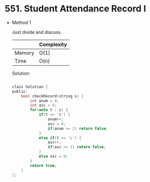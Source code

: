 # 551. Student Attendance Record I
- Method 1

    Just divide and discuss.

    | |   Complexity  |
    | ----------- | ----------- | 
    |  Memory     | O(1) | 
    |      Time       |  O(n) | 


    Solution:

    ``` h

    class Solution {
    public:
        bool checkRecord(string s) {
            int anum = 0;
            int asc = 0;
            for(auto t : s) {
                if(t == 'A') {
                    anum++;
                    asc = 0;
                    if(anum >= 2) return false;
                }
                else if(t == 'L') {
                    asc++;
                    if(asc >= 3) return false;
                }
                else asc = 0;
            }
            return true;
        }
    };

    ```

<!-- - Method 2

    This is another method.

    | |   Complexity  |
    | ----------- | ----------- | 
    |  Memory     | O(n) | 
    |      Time       |  O(n) | 


    Solution:

    ``` h



    ```

- Additional Knowledge:
       
    Here are some additional knowledge.



<br> -->